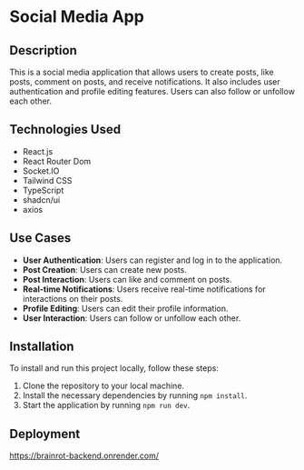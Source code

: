 # Social Media App

## Description
This is a social media application that allows users to create posts, like posts, comment on posts, and receive notifications. It also includes user authentication and profile editing features. Users can also follow or unfollow each other. 

## Technologies Used
- React.js
- React Router Dom
- Socket.IO
- Tailwind CSS
- TypeScript
- shadcn/ui
- axios

## Use Cases
- **User Authentication**: Users can register and log in to the application.
- **Post Creation**: Users can create new posts.
- **Post Interaction**: Users can like and comment on posts.
- **Real-time Notifications**: Users receive real-time notifications for interactions on their posts.
- **Profile Editing**: Users can edit their profile information.
- **User Interaction**: Users can follow or unfollow each other.

## Installation
To install and run this project locally, follow these steps:

1. Clone the repository to your local machine.
2. Install the necessary dependencies by running `npm install`.
3. Start the application by running `npm run dev`.

## Deployment
https://brainrot-backend.onrender.com/
